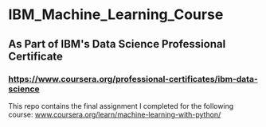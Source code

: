 # IBM_Machine_Learning_Course
## As Part of IBM's Data Science Professional Certificate
### https://www.coursera.org/professional-certificates/ibm-data-science

This repo contains the final assignment I completed for the following course: www.coursera.org/learn/machine-learning-with-python/
